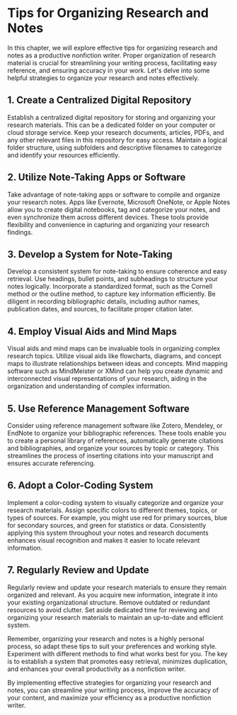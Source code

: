 Tips for Organizing Research and Notes
==================================================

In this chapter, we will explore effective tips for organizing research and notes as a productive nonfiction writer. Proper organization of research material is crucial for streamlining your writing process, facilitating easy reference, and ensuring accuracy in your work. Let's delve into some helpful strategies to organize your research and notes effectively.

**1. Create a Centralized Digital Repository**
----------------------------------------------

Establish a centralized digital repository for storing and organizing your research materials. This can be a dedicated folder on your computer or cloud storage service. Keep your research documents, articles, PDFs, and any other relevant files in this repository for easy access. Maintain a logical folder structure, using subfolders and descriptive filenames to categorize and identify your resources efficiently.

**2. Utilize Note-Taking Apps or Software**
-------------------------------------------

Take advantage of note-taking apps or software to compile and organize your research notes. Apps like Evernote, Microsoft OneNote, or Apple Notes allow you to create digital notebooks, tag and categorize your notes, and even synchronize them across different devices. These tools provide flexibility and convenience in capturing and organizing your research findings.

**3. Develop a System for Note-Taking**
---------------------------------------

Develop a consistent system for note-taking to ensure coherence and easy retrieval. Use headings, bullet points, and subheadings to structure your notes logically. Incorporate a standardized format, such as the Cornell method or the outline method, to capture key information efficiently. Be diligent in recording bibliographic details, including author names, publication dates, and sources, to facilitate proper citation later.

**4. Employ Visual Aids and Mind Maps**
---------------------------------------

Visual aids and mind maps can be invaluable tools in organizing complex research topics. Utilize visual aids like flowcharts, diagrams, and concept maps to illustrate relationships between ideas and concepts. Mind mapping software such as MindMeister or XMind can help you create dynamic and interconnected visual representations of your research, aiding in the organization and understanding of complex information.

**5. Use Reference Management Software**
----------------------------------------

Consider using reference management software like Zotero, Mendeley, or EndNote to organize your bibliographic references. These tools enable you to create a personal library of references, automatically generate citations and bibliographies, and organize your sources by topic or category. This streamlines the process of inserting citations into your manuscript and ensures accurate referencing.

**6. Adopt a Color-Coding System**
----------------------------------

Implement a color-coding system to visually categorize and organize your research materials. Assign specific colors to different themes, topics, or types of sources. For example, you might use red for primary sources, blue for secondary sources, and green for statistics or data. Consistently applying this system throughout your notes and research documents enhances visual recognition and makes it easier to locate relevant information.

**7. Regularly Review and Update**
----------------------------------

Regularly review and update your research materials to ensure they remain organized and relevant. As you acquire new information, integrate it into your existing organizational structure. Remove outdated or redundant resources to avoid clutter. Set aside dedicated time for reviewing and organizing your research materials to maintain an up-to-date and efficient system.

Remember, organizing your research and notes is a highly personal process, so adapt these tips to suit your preferences and working style. Experiment with different methods to find what works best for you. The key is to establish a system that promotes easy retrieval, minimizes duplication, and enhances your overall productivity as a nonfiction writer.

By implementing effective strategies for organizing your research and notes, you can streamline your writing process, improve the accuracy of your content, and maximize your efficiency as a productive nonfiction writer.
